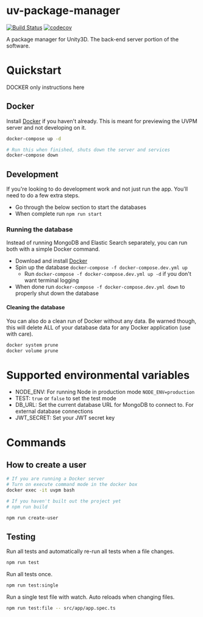 # uv-package-manager

[![Build Status](https://travis-ci.org/ashblue/uvpm-server.svg?branch=master)](https://travis-ci.org/ashblue/uvpm-server)
[![codecov](https://codecov.io/gh/ashblue/uvpm-server/branch/master/graph/badge.svg)](https://codecov.io/gh/ashblue/uvpm-server)

A package manager for Unity3D. The back-end server portion of the software.

# Quickstart

DOCKER only instructions here

## Docker

Install [Docker](https://www.docker.com) if you haven't already. This is meant for
previewing the UVPM server and not developing on it.

```bash
docker-compose up -d

# Run this when finished, shuts down the server and services
docker-compose down
```

## Development

If you're looking to do development work and not just run the app. You'll need to do a
few extra steps.

* Go through the below section to start the databases
* When complete run `npm run start`

### Running the database

Instead of running MongoDB and Elastic Search separately, you can run both with a simple
Docker command.

* Download and install [Docker](https://www.docker.com/)
* Spin up the database `docker-compose -f docker-compose.dev.yml up`
  * Run `docker-compose -f docker-compose.dev.yml up -d` if you don't want terminal logging
* When done run `docker-compose -f docker-compose.dev.yml down` to properly shut down the database

#### Cleaning the database

You can also do a clean run of Docker without any data. Be warned though, this will delete ALL of your
database data for any Docker application (use with care).

```bash
docker system prune
docker volume prune
```

# Supported environmental variables

* NODE_ENV: For running Node in production mode `NODE_ENV=production`
* TEST: `true` or `false` to set the test mode
* DB_URL: Set the current database URL for MongoDB to connect to. For external database connections
* JWT_SECRET: Set your JWT secret key

# Commands

## How to create a user

```bash
# If you are running a Docker server
# Turn on execute command mode in the docker box
docker exec -it uvpm bash

# If you haven't built out the project yet
# npm run build

npm run create-user
```

## Testing

Run all tests and automatically re-run all tests when a file changes.

```bash
npm run test
```

Run all tests once.

```bash
npm run test:single
```

Run a single test file with watch. Auto reloads when changing files.

```bash
npm run test:file -- src/app/app.spec.ts
```
